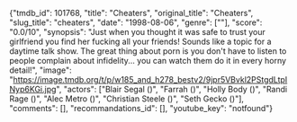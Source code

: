 {"tmdb_id": 101768, "title": "Cheaters", "original_title": "Cheaters", "slug_title": "cheaters", "date": "1998-08-06", "genre": [""], "score": "0.0/10", "synopsis": "Just when you thought it was safe to trust your girlfriend you find her fucking all your friends! Sounds like a topic for a daytime talk show. The great thing about porn is you don't have to listen to people complain about infidelity... you can watch them do it in every horny detail!", "image": "https://image.tmdb.org/t/p/w185_and_h278_bestv2/9jpr5VBvkl2PStgdLtpINyp6KGi.jpg", "actors": ["Blair Segal ()", "Farrah ()", "Holly Body ()", "Randi Rage ()", "Alec Metro ()", "Christian Steele ()", "Seth Gecko  ()"], "comments": [], "recommandations_id": [], "youtube_key": "notfound"}